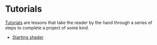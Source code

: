 # Tutorials

[Tutorials](https://documentation.divio.com/tutorials/) are lessons that take the reader by the hand through a series of steps to complete a project of some kind.

* [Starting shader](./starting-shader/README.md)
